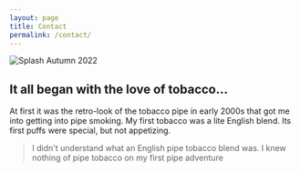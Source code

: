 ```yaml
---
layout: page
title: Contact
permalink: /contact/
---
```


![Splash Autumn 2022](/assets/images/PXL_20220827_151620349-3.jpg)

## It all began with the love of tobacco...

At first it was the retro-look of the tobacco pipe in early 2000s that got me into getting into pipe smoking. My first tobacco was a lite English blend. Its first puffs were special, but not appetizing.

> I didn't understand what an English pipe tobacco blend was. I knew nothing of pipe tobacco on my first pipe adventure
